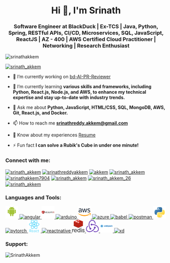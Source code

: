 <h1 align="center">Hi 👋, I'm Srinath</h1>
<h3 align="center">Software Engineer at BlackDuck | Ex-TCS | Java, Python, Spring, RESTful APIs, CI/CD, Microservices, SQL, JavaScript, ReactJS | AZ - 400 | AWS Certified Cloud Practitioner | Networking | Research Enthusiast</h3>

<p align="left"> <img src="https://komarev.com/ghpvc/?username=srinathakkem&label=Profile%20views&color=0e75b6&style=flat" alt="srinathakkem" /> </p>

<p align="left"> <a href="https://twitter.com/srinath_akkem" target="blank"><img src="https://img.shields.io/twitter/follow/srinath_akkem?logo=twitter&style=for-the-badge" alt="srinath_akkem" /></a> </p>

- 🔭 I’m currently working on [bd-AI-PR-Reviewer](https://github.com/bd-SrinathAkkem/bd-ai-pr-reviewer)

- 🌱 I’m currently learning **various skills and frameworks, including Python, React.js, Node.js, and AWS, to enhance my technical expertise and stay up-to-date with industry trends.**

- 💬 Ask me about **Python, JavaScript, HTML/CSS, SQL, MongoDB, AWS, Git, React.js, and Docker.**

- 📫 How to reach me **srinathreddy.akkem@gmail.com**

- 📄 Know about my experiences [Resume](https://drive.google.com/file/d/1UUZNM0IItv_vlniIEFL1DGu3_WNGAN-c/view?usp=sharing)

- ⚡ Fun fact **I can solve a Rubik's Cube in under one minute!**

<h3 align="left">Connect with me:</h3>
<p align="left">
<a href="https://twitter.com/srinath_akkem" target="blank"><img align="center" src="https://raw.githubusercontent.com/rahuldkjain/github-profile-readme-generator/master/src/images/icons/Social/twitter.svg" alt="srinath_akkem" height="30" width="40" /></a>
<a href="https://linkedin.com/in/srinathreddyakkem" target="blank"><img align="center" src="https://raw.githubusercontent.com/rahuldkjain/github-profile-readme-generator/master/src/images/icons/Social/linked-in-alt.svg" alt="srinathreddyakkem" height="30" width="40" /></a>
<a href="https://fb.com/akkem" target="blank"><img align="center" src="https://raw.githubusercontent.com/rahuldkjain/github-profile-readme-generator/master/src/images/icons/Social/facebook.svg" alt="akkem" height="30" width="40" /></a>
<a href="https://instagram.com/srinath_akkem" target="blank"><img align="center" src="https://raw.githubusercontent.com/rahuldkjain/github-profile-readme-generator/master/src/images/icons/Social/instagram.svg" alt="srinath_akkem" height="30" width="40" /></a>
<a href="https://www.youtube.com/c/srinathakkem7904" target="blank"><img align="center" src="https://raw.githubusercontent.com/rahuldkjain/github-profile-readme-generator/master/src/images/icons/Social/youtube.svg" alt="srinathakkem7904" height="30" width="40" /></a>
<a href="https://www.hackerrank.com/srinath_akkem" target="blank"><img align="center" src="https://raw.githubusercontent.com/rahuldkjain/github-profile-readme-generator/master/src/images/icons/Social/hackerrank.svg" alt="srinath_akkem" height="30" width="40" /></a>
<a href="https://codeforces.com/profile/srinath_akkem_26" target="blank"><img align="center" src="https://raw.githubusercontent.com/rahuldkjain/github-profile-readme-generator/master/src/images/icons/Social/codeforces.svg" alt="srinath_akkem_26" height="30" width="40" /></a>
<a href="https://www.leetcode.com/srinath_akkem" target="blank"><img align="center" src="https://raw.githubusercontent.com/rahuldkjain/github-profile-readme-generator/master/src/images/icons/Social/leet-code.svg" alt="srinath_akkem" height="30" width="40" /></a>
</p>

<h3 align="left">Languages and Tools:</h3>
<p align="left"> <a href="https://developer.android.com" target="_blank" rel="noreferrer"> <img src="https://raw.githubusercontent.com/devicons/devicon/master/icons/android/android-original-wordmark.svg" alt="android" width="40" height="40"/> </a> <a href="https://angular.io" target="_blank" rel="noreferrer"> <img src="https://angular.io/assets/images/logos/angular/angular.svg" alt="angular" width="40" height="40"/> </a> <a href="https://angular.io" target="_blank" rel="noreferrer"> <img src="https://raw.githubusercontent.com/devicons/devicon/master/icons/angularjs/angularjs-original-wordmark.svg" alt="angularjs" width="40" height="40"/> </a> <a href="https://www.arduino.cc/" target="_blank" rel="noreferrer"> <img src="https://cdn.worldvectorlogo.com/logos/arduino-1.svg" alt="arduino" width="40" height="40"/> </a> <a href="https://aws.amazon.com" target="_blank" rel="noreferrer"> <img src="https://raw.githubusercontent.com/devicons/devicon/master/icons/amazonwebservices/amazonwebservices-original-wordmark.svg" alt="aws" width="40" height="40"/> </a> <a href="https://azure.microsoft.com/en-in/" target="_blank" rel="noreferrer"> <img src="https://www.vectorlogo.zone/logos/microsoft_azure/microsoft_azure-icon.svg" alt="azure" width="40" height="40"/> </a> <a href="https://babeljs.io/" target="_blank" rel="noreferrer"> <img src="https://www.vectorlogo.zone/logos/babeljs/babeljs-icon.svg" alt="babel" width="40" height="40"/> </a> <a href="https://www.blender.org/" target="_blank" rel="noreferrer"> <img src="https://www.vectorlogo.zone/logos/getpostman/getpostman-icon.svg" alt="postman" width="40" height="40"/> </a> <a href="https://www.python.org" target="_blank" rel="noreferrer"> <img src="https://raw.githubusercontent.com/devicons/devicon/master/icons/python/python-original.svg" alt="python" width="40" height="40"/> </a> <a href="https://pytorch.org/" target="_blank" rel="noreferrer"> <img src="https://www.vectorlogo.zone/logos/pytorch/pytorch-icon.svg" alt="pytorch" width="40" height="40"/> </a> <a href="https://reactjs.org/" target="_blank" rel="noreferrer"> <img src="https://raw.githubusercontent.com/devicons/devicon/master/icons/react/react-original-wordmark.svg" alt="react" width="40" height="40"/> </a> <a href="https://reactnative.dev/" target="_blank" rel="noreferrer"> <img src="https://reactnative.dev/img/header_logo.svg" alt="reactnative" width="40" height="40"/> </a> <a href="https://redis.io" target="_blank" rel="noreferrer"> <img src="https://raw.githubusercontent.com/devicons/devicon/master/icons/redis/redis-original-wordmark.svg" alt="redis" width="40" height="40"/> </a> <a href="https://redux.js.org" target="_blank" rel="noreferrer"> <img src="https://raw.githubusercontent.com/devicons/devicon/master/icons/redux/redux-original.svg" alt="redux" width="40" height="40"/> </a> <a href="https://sass-lang.com" target="_blank" rel="noreferrer"> <img src="https://raw.githubusercontent.com/devicons/devicon/d00d0969292a6569d45b06d3f350f463a0107b0d/icons/webpack/webpack-original-wordmark.svg" alt="webpack" width="40" height="40"/> </a> <a href="https://www.adobe.com/products/xd.html" target="_blank" rel="noreferrer"> <img src="https://cdn.worldvectorlogo.com/logos/adobe-xd.svg" alt="xd" width="40" height="40"/> </a> </p>

<h3 align="left">Support:</h3>
<p><a href="https://www.buymeacoffee.com/SrinathAkkem"> <img align="left" src="https://cdn.buymeacoffee.com/buttons/v2/default-yellow.png" height="50" width="210" alt="SrinathAkkem" /></a></p><br><br>
